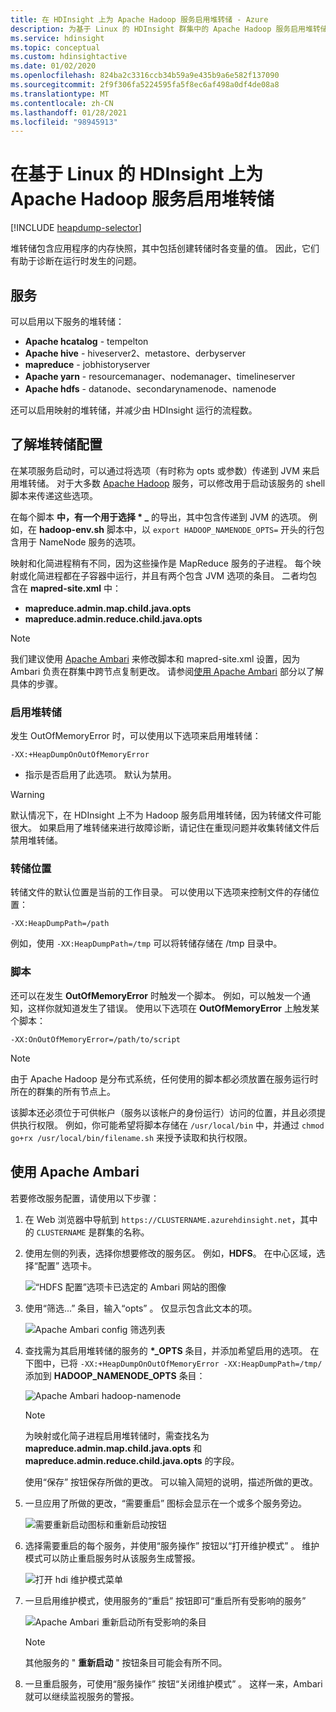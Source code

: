 ```yaml
---
title: 在 HDInsight 上为 Apache Hadoop 服务启用堆转储 - Azure
description: 为基于 Linux 的 HDInsight 群集中的 Apache Hadoop 服务启用堆转储，以便进行调试和分析。
ms.service: hdinsight
ms.topic: conceptual
ms.custom: hdinsightactive
ms.date: 01/02/2020
ms.openlocfilehash: 824ba2c3316ccb34b59a9e435b9a6e582f137090
ms.sourcegitcommit: 2f9f306fa5224595fa5f8ec6af498a0df4de08a8
ms.translationtype: MT
ms.contentlocale: zh-CN
ms.lasthandoff: 01/28/2021
ms.locfileid: "98945913"
---
```

# <a name="enable-heap-dumps-for-apache-hadoop-services-on-linux-based-hdinsight"></a>在基于 Linux 的 HDInsight 上为 Apache Hadoop 服务启用堆转储

[!INCLUDE [heapdump-selector](../../includes/hdinsight-selector-heap-dump.md)]

堆转储包含应用程序的内存快照，其中包括创建转储时各变量的值。 因此，它们有助于诊断在运行时发生的问题。

## <a name="services"></a>服务

可以启用以下服务的堆转储：

* **Apache hcatalog** - tempelton
* **Apache hive** - hiveserver2、metastore、derbyserver
* **mapreduce** - jobhistoryserver
* **Apache yarn** - resourcemanager、nodemanager、timelineserver
* **Apache hdfs** - datanode、secondarynamenode、namenode

还可以启用映射的堆转储，并减少由 HDInsight 运行的流程数。

## <a name="understanding-heap-dump-configuration"></a>了解堆转储配置

在某项服务启动时，可以通过将选项（有时称为 opts 或参数）传递到 JVM 来启用堆转储。 对于大多数 [Apache Hadoop](https://hadoop.apache.org/) 服务，可以修改用于启动该服务的 shell 脚本来传递这些选项。

在每个脚本 **中，有一个用于选择 \* \_** 的导出，其中包含传递到 JVM 的选项。 例如，在 **hadoop-env.sh** 脚本中，以 `export HADOOP_NAMENODE_OPTS=` 开头的行包含用于 NameNode 服务的选项。

映射和化简进程稍有不同，因为这些操作是 MapReduce 服务的子进程。 每个映射或化简进程都在子容器中运行，并且有两个包含 JVM 选项的条目。 二者均包含在 **mapred-site.xml** 中：

* **mapreduce.admin.map.child.java.opts**
* **mapreduce.admin.reduce.child.java.opts**

> [!NOTE]  
> 我们建议使用 [Apache Ambari](https://ambari.apache.org/) 来修改脚本和 mapred-site.xml 设置，因为 Ambari 负责在群集中跨节点复制更改。 请参阅[使用 Apache Ambari](#using-apache-ambari) 部分以了解具体的步骤。

### <a name="enable-heap-dumps"></a>启用堆转储

发生 OutOfMemoryError 时，可以使用以下选项来启用堆转储：

`-XX:+HeapDumpOnOutOfMemoryError`

+ 指示是否启用了此选项。 默认为禁用。

> [!WARNING]  
> 默认情况下，在 HDInsight 上不为 Hadoop 服务启用堆转储，因为转储文件可能很大。 如果启用了堆转储来进行故障诊断，请记住在重现问题并收集转储文件后禁用堆转储。

### <a name="dump-location"></a>转储位置

转储文件的默认位置是当前的工作目录。 可以使用以下选项来控制文件的存储位置：

`-XX:HeapDumpPath=/path`

例如，使用 `-XX:HeapDumpPath=/tmp` 可以将转储存储在 /tmp 目录中。

### <a name="scripts"></a>脚本

还可以在发生 **OutOfMemoryError** 时触发一个脚本。 例如，可以触发一个通知，这样你就知道发生了错误。 使用以下选项在 __OutOfMemoryError__ 上触发某个脚本：

`-XX:OnOutOfMemoryError=/path/to/script`

> [!NOTE]  
> 由于 Apache Hadoop 是分布式系统，任何使用的脚本都必须放置在服务运行时所在的群集的所有节点上。
> 
> 该脚本还必须位于可供帐户（服务以该帐户的身份运行）访问的位置，并且必须提供执行权限。 例如，你可能希望将脚本存储在 `/usr/local/bin` 中，并通过 `chmod go+rx /usr/local/bin/filename.sh` 来授予读取和执行权限。

## <a name="using-apache-ambari"></a>使用 Apache Ambari

若要修改服务配置，请使用以下步骤：

1. 在 Web 浏览器中导航到 `https://CLUSTERNAME.azurehdinsight.net`，其中的 `CLUSTERNAME` 是群集的名称。

2. 使用左侧的列表，选择你想要修改的服务区。 例如，**HDFS**。 在中心区域，选择“配置”  选项卡。

    ![“HDFS 配置”选项卡已选定的 Ambari 网站的图像](./media/hdinsight-hadoop-collect-debug-heap-dump-linux/hdi-service-config-tab.png)

3. 使用“筛选...”  条目，输入“opts”  。 仅显示包含此文本的项。

    ![Apache Ambari config 筛选列表](./media/hdinsight-hadoop-collect-debug-heap-dump-linux/hdinsight-filter-list.png)

4. 查找需为其启用堆转储的服务的 **\*\_OPTS** 条目，并添加希望启用的选项。 在下图中，已将 `-XX:+HeapDumpOnOutOfMemoryError -XX:HeapDumpPath=/tmp/` 添加到 **HADOOP\_NAMENODE\_OPTS** 条目：

    ![Apache Ambari hadoop-namenode](./media/hdinsight-hadoop-collect-debug-heap-dump-linux/hadoop-namenode-opts.png)

   > [!NOTE]  
   > 为映射或化简子进程启用堆转储时，需查找名为 **mapreduce.admin.map.child.java.opts** 和 **mapreduce.admin.reduce.child.java.opts** 的字段。

    使用“保存”  按钮保存所做的更改。 可以输入简短的说明，描述所做的更改。

5. 一旦应用了所做的更改，“需要重启”  图标会显示在一个或多个服务旁边。

    ![需要重新启动图标和重新启动按钮](./media/hdinsight-hadoop-collect-debug-heap-dump-linux/restart-required-icon.png)

6. 选择需要重启的每个服务，并使用“服务操作”  按钮以“打开维护模式”  。 维护模式可以防止重启服务时从该服务生成警报。

    ![打开 hdi 维护模式菜单](./media/hdinsight-hadoop-collect-debug-heap-dump-linux/hdi-maintenance-mode.png)

7. 一旦启用维护模式，使用服务的“重启”  按钮即可“重启所有受影响的服务” 

    ![Apache Ambari 重新启动所有受影响的条目](./media/hdinsight-hadoop-collect-debug-heap-dump-linux/hdi-restart-all-button.png)

   > [!NOTE]  
   > 其他服务的 " **重新启动** " 按钮条目可能会有所不同。

8. 一旦重启服务，可使用“服务操作”  按钮“关闭维护模式”  。 这样一来，Ambari 就可以继续监视服务的警报。